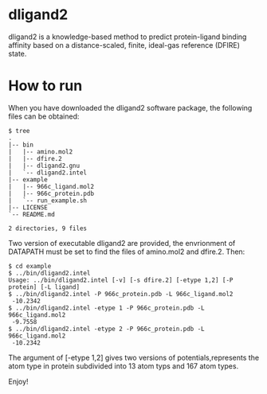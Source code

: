# dligand2
dligand2 is a knowledge-based method to predict protein-ligand binding affinity based on a distance-scaled, finite, ideal-gas reference (DFIRE) state.
# How to run 
When you have downloaded the dligand2 software package, the following files can be obtained:
```
$ tree 
.
|-- bin
|   |-- amino.mol2
|   |-- dfire.2
|   |-- dligand2.gnu
|   `-- dligand2.intel
|-- example
|   |-- 966c_ligand.mol2
|   |-- 966c_protein.pdb
|   `-- run_example.sh
|-- LICENSE
`-- README.md

2 directories, 9 files
```
Two version of executable dligand2 are provided, the envrionment of DATAPATH must be set to find the files of amino.mol2 and dfire.2. Then:
```
$ cd example
$ ../bin/dligand2.intel 
Usage: ../bin/dligand2.intel [-v] [-s dfire.2] [-etype 1,2] [-P protein] [-L ligand]
$ ../bin/dligand2.intel -P 966c_protein.pdb -L 966c_ligand.mol2
 -10.2342
$ ../bin/dligand2.intel -etype 1 -P 966c_protein.pdb -L 966c_ligand.mol2 
 -9.7558
$ ../bin/dligand2.intel -etype 2 -P 966c_protein.pdb -L 966c_ligand.mol2 
 -10.2342
```
The argument of [-etype 1,2] gives two versions of potentials,represents the atom type in protein subdivided into 13 atom typs and 167 atom types.

Enjoy!
